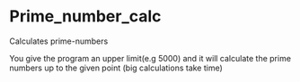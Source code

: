 # Prime_number_calc
Calculates prime-numbers

You give the program an upper limit(e.g 5000) and it will calculate the prime numbers up to the given point
(big calculations take time)

